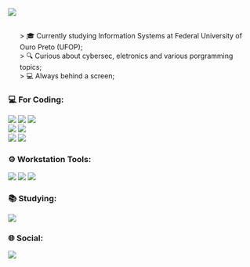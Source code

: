 <img src="https://github.com/user-attachments/assets/8e3d662c-0fe6-40f1-b925-4d7518e3f3c0">

<ul type="none">
  <br>
  <li>> 🎓 Currently studying Information Systems at Federal University of Ouro Preto (UFOP);</li>
  <li>> 🔍 Curious about cybersec, eletronics and various porgramming topics;</li>
  <li>> 💻 Always behind a screen;</li>
</ul>


<h3 align="left">💻 For Coding:</h3>
<p>
  <img src="https://img.shields.io/badge/C%2B%2B-00599C?style=for-the-badge&logo=c%2B%2B&logoColor=white"/>
  <img src="https://img.shields.io/badge/Java-ED8B00?style=for-the-badge&logo=openjdk&logoColor=white"/>
  <img src="https://img.shields.io/badge/Python-14354C?style=for-the-badge&logo=python&logoColor=white"/>
  <br>
  <img src="https://img.shields.io/badge/React-20232A?style=for-the-badge&logo=react&logoColor=61DAFB">
  <img src="https://img.shields.io/badge/Vue.js-35495E?style=for-the-badge&logo=vue.js&logoColor=4FC08D"/>
  <br>
  <img src="https://img.shields.io/badge/GIT-E44C30?style=for-the-badge&logo=git&logoColor=white"/>
  <img src="https://img.shields.io/badge/MySQL-00000F?style=for-the-badge&logo=mysql&logoColor=white"/>
</p>

<h3 align="left">⚙️ Workstation Tools:</h3>
<p>
  <img src="https://img.shields.io/badge/Debian-A81D33?style=for-the-badge&logo=debian&logoColor=white"/>
  <img src="https://img.shields.io/badge/Windows-0078D6?style=for-the-badge&logo=windows&logoColor=white"/>
  <img src="https://img.shields.io/badge/Visual_Studio_Code-0078D4?style=for-the-badge&logo=visual%20studio%20code&logoColor=white"/>
</p>

<h3 align="left">📚 Studying:</h3>
<p>
  <img src="https://img.shields.io/badge/Shell_Script-121011?style=for-the-badge&logo=gnu-bash&logoColor=white"/>
</p>

<h3 align="left">🌐 Social:</h3>
<p align="left">
<a href="https://www.linkedin.com/in/guilherme-ferreira-freitas-954299239/"><img src="https://img.shields.io/badge/LinkedIn-0077B5?style=for-the-badge&logo=linkedin&logoColor=white"></a>
</p>
